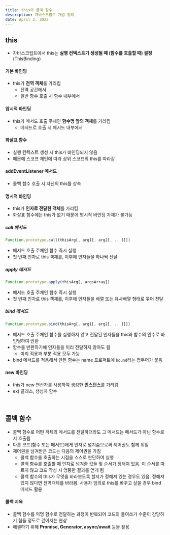 ```yaml
---
title: this와 콜백 함수
description: 자바스크립트 개념 정리
date: April 2, 2023
---
```


## this

- 자바스크립트에서 this는 **실행 컨텍스트가 생성될 때 (함수를 호출할 때) 결정** (ThisBinding)

#### 기본 바인딩

- this가 **전역 객체**를 가리킴
  - 전역 공간에서
  - 일반 함수 호출 시 함수 내부에서

#### 암시적 바인딩

- this가 메서드 호출 주체인 **함수명 앞의 객체**를 가리킴
  - 메서드로 호출 시 메서드 내부에서

#### 화살표 함수

- 실행 컨텍스트 생성 시 this가 바인딩되지 않음
- 때문에 스코프 체인에 따라 상위 스코프의 this를 따라감

#### addEventListener 메서드

- 콜백 함수 호출 시 자신의 this를 상속

#### 명시적 바인딩

- this가 **인자로 전달한 객체**를 가리킴
- 화살표 함수에는 this가 없기 때문에 명시적 바인딩 자체가 불가능

##### call 메서드

```js
Function.prototype.call(thisArg[, arg1[, arg2[, ...]]])
```

- 메서드 호출 주체인 함수 즉시 실행
- 첫 번째 인자로 this 객체를, 이후에 인자들을 하나씩 전달

##### apply 메서드

```js
Function.prototype.apply(thisArg[, argsArray])
```

- 메서드 호출 주체인 함수 즉시 실행
- 첫 번째 인자로 this 객체를, 이후에 인자들을 배열 또는 유사배열 형태로 묶어 전달

##### bind 메서드

```js
Function.prototype.bind(thisArg[, arg1[, arg2[, ...]]])
```

- 메서드 호출 주체인 함수를 실행하지 않고 전달된 인자들을 this와 함수의 인수로 바인딩하여 반환
- 함수를 반환하기에 인자들을 미리 전달하지 않아도 됨
  - 미리 적용과 부분 적용 모두 가능
- bind 메서드를 적용해서 만든 함수는 name 프로퍼트에 `bound`라는 접두어가 붙음

#### new 바인딩

- this가 new 연산자를 사용하여 생성한 **인스턴스**를 가리킴
- ex) 클래스, 생성자 함수

<br />

## 콜백 함수

- 콜백 함수로 어떤 객체의 메서드를 전달하더라도 그 메서드는 메서드가 아닌 함수로서 호출됨
- 다른 코드(함수 또는 메서드)에게 인자로 넘겨줌으로써 제어권도 함께 위임
- 제어권을 넘겨받은 코드는 다음의 제어권을 가짐
  - 콜백 함수를 호출하는 시점을 스스로 판단하여 실행
  - 콜백 함수를 호출할 때 인자로 넘겨줄 값들 및 순서가 정해져 있음. 이 순서를 따르지 않고 코드 작성 시 엉뚱한 결과를 얻게 됨
  - 콜백 함수의 this가 무엇을 바라보도록 할지가 정해져 있는 경우도 있음. 정해져 있지 않다면 전역객체를 바라봄. 사용자 임의로 this를 바꾸고 싶을 경우 bind 메서드 활용

#### 콜백 지옥

- 콜백 함수를 익명 함수로 전달하는 과정이 반복되어 코드의 들여쓰기 수준이 감당하기 힘들 정도로 깊어지는 현상
- 해결하기 위해 **Promise, Generator, async/await** 등을 활용
